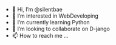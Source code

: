- 👋 Hi, I’m @silentbae
- 👀 I’m interested in WebDeveloping
- 🌱 I’m currently learning Python 
- 💞️ I’m looking to collaborate on D-jango
- 📫 How to reach me ...

<!---
silentbae/silentbae is a ✨ special ✨ repository because its `README.md` (this file) appears on your GitHub profile.
You can click the Preview link to take a look at your changes.
--->
